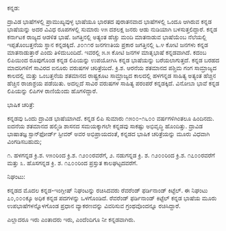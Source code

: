 ﻿ಕನ್ನಡ:

ದ್ರಾವಿಡ ಭಾಷೆಗಳಲ್ಲಿ ಪ್ರಾಮುಖ್ಯವುಳ್ಳ ಭಾಷೆಯೂ ಭಾರತದ ಪುರಾತನವಾದ ಭಾಷೆಗಳಲ್ಲಿ ಒಂದೂ
ಆಗಿರುವ ಕನ್ನಡ ಭಾಷೆಯನ್ನು ಅದರ ವಿವಿಧ ರೂಪಗಳಲ್ಲಿ ಸುಮಾರು ೪೫ ದಶಲಕ್ಷ ಜನರು ಆಡು ನುಡಿಯಾಗಿ
ಬಳಸುತ್ತಲಿದ್ದಾರೆ. ಕನ್ನಡ ಕರ್ನಾಟಕ ರಾಜ್ಯದ ಆಡಳಿತ ಭಾಷೆ. ಜಗತ್ತಿನಲ್ಲಿ ಅತ್ಯಂತ ಹೆಚ್ಚು
ಮಂದಿ ಮಾತನಾಡುವ ಭಾಷೆಯೆಂಬ ನೆಲೆಯಲ್ಲಿ ಇಪ್ಪತೊಂಬತ್ತನೆಯ ಸ್ಥಾನ ಕನ್ನಡಕ್ಕಿದೆ. ೨೦೧೧ರ
ಜನಗಣತಿಯ ಪ್ರಕಾರ ಜಗತ್ತಿನಲ್ಲಿ ೬.೪ ಕೋಟಿ ಜನಗಳು ಕನ್ನಡ ಮಾತನಾಡುತ್ತಾರೆ ಎಂದು ತಿಳಿದುಬಂದಿದೆ.
ಇವರಲ್ಲಿ ೫.೫ ಕೋಟಿ ಜನಗಳ ಮಾತೃಭಾಷೆ ಕನ್ನಡವಾಗಿದೆ. ಕದಂಬ ಲಿಪಿಯಿಂದ ರೂಪುಗೊಂಡ ಕನ್ನಡ
ಲಿಪಿಯನ್ನು ಉಪಯೋಗಿಸಿ ಕನ್ನಡ ಭಾಷೆಯನ್ನು ಬರೆಯಲಾಗುತ್ತದೆ. ಕನ್ನಡ ಬರಹದ ಮಾದರಿಗಳಿಗೆ
ಸಾವಿರದ ಐನೂರು ವರುಷಗಳ ಚರಿತ್ರೆಯಿದೆ. ಕ್ರಿ.ಶ. ಆರನೆಯ ಶತಮಾನದ ಪಶ್ಚಿಮ ಗಂಗ ಸಾಮ್ರಾಜ್ಯದ
ಕಾಲದಲ್ಲಿ ಮತ್ತು ಒಂಬತ್ತನೆಯ ಶತಮಾನದ ರಾಷ್ಟ್ರಕೂಟ ಸಾಮ್ರಾಜ್ಯದ ಕಾಲದಲ್ಲಿ ಹಳಗನ್ನಡ ಸಾಹಿತ್ಯ
ಅತ್ಯಂತ ಹೆಚ್ಚಿನ ಹೆಚ್ಚಿನ ರಾಜಾಶ್ರಯ ಪಡೆಯಿತು. ಅದಲ್ಲದೆ ಸಾವಿರ ವರುಷಗಳ ಸಾಹಿತ್ಯ ಪರಂಪರೆ ಕನ್ನಡಕ್ಕಿದೆ.
ವಿನೋಬಾ ಭಾವೆ ಕನ್ನಡ ಲಿಪಿಯನ್ನು ಲಿಪಿಗಳ ರಾಣಿಯೆಂದು ಹೊಗಳಿದ್ದಾರೆ.

ಭಾಷಿಕ ಚರಿತ್ರೆ:

ಕನ್ನಡವು ಒಂದು ದ್ರಾವಿಡ ಭಾಷೆಯಾಗಿದೆ. ಕನ್ನಡ ಲಿಪಿ ಸುಮಾರು ೧೫೦೦-೧೬೦೦ ವರ್ಷಗಳಿಗಿಂತಲೂ ಹಿಂದಿನದು.
ಐದನೆಯ ಶತಮಾನದ ಹಲ್ಮಿಡಿ ಶಾಸನದ ಸಮಯಕ್ಕಾಗಲೇ ಕನ್ನಡವು ಸಾಕಷ್ಟು ಅಭಿವೃದ್ಧಿ ಹೊಂದಿತ್ತು.
ದ್ರಾವಿಡ ಭಾಷಾತಜ್ಞ ಸ್ಟಾನ್‍ಫೋರ್ಡ್ ಸ್ಟೀವರ್ ಅವರ ಅಭಿಪ್ರಾಯದಂತೆ, ಕನ್ನಡದ ಭಾಷಿಕ ಚರಿತ್ರೆಯನ್ನು
ಮೂರು ವಿಧವಾಗಿ ವಿಂಗಡಿಸಬಹುದು;

  ೧.  ಹಳಗನ್ನಡ ಕ್ರಿ.ಶ. ೪೫೦ರಿಂದ ಕ್ರಿ.ಶ. ೧೨೦೦ರವರೆಗೆ,
  ೨.  ನಡುಗನ್ನಡ ಕ್ರಿ. ಶ. ೧೨೦೦ರಿಂದ ಕ್ರಿ.ಶ. ೧೭೦೦ರವರೆಗೆ ಮತ್ತು
  ೩.  ಹೊಸಗನ್ನಡ ಕ್ರಿ. ಶ. ೧೭೦೦ರಿಂದ ಪ್ರಸ್ತುತ ಕಾಲಘಟ್ಟದವರೆಗೆ.
 
ನಿಘಂಟು:

ಕನ್ನಡದ ಮೊದಲ ಕನ್ನಡ-ಇಂಗ್ಲೀಷ್ ನಿಘಂಟನ್ನು ರಚಿಸಿದವರು ರೆವರೆಂಡ್ ಫರ್ಡಿನಾಂಡ್ ಕಿಟ್ಟೆಲ್. ಈ ನಿಘಂಟು
 ೭೦,೦೦೦ಕ್ಕೂ ಅಧಿಕ ಕನ್ನಡ ಪದಗಳನ್ನು ಒಳಗೊಂಡಿದೆ. ರೆವರೆಂಡ್ ಫರ್ಡಿನಾಂಡ್ ಕಿಟ್ಟೆಲ್ ಕನ್ನಡ ಭಾಷೆಯ 
ಮೂರು ಉಪಭಾಷೆಗಳನ್ನೊಳಗೊಂಡ ಪ್ರಧಾನ ವ್ಯಾಕರಣವನ್ನು ವಿವರಿಸುವ ಗ್ರಂಥವೊಂದನ್ನೂ ರಚಿಸಿದ್ದಾರೆ.

ಎಲ್ಲಾದರೂ ಇರು ಎಂತಾದರು  ಇರು, ಎಂದೆಂದಿಗೂ ನೀ ಕನ್ನಡವಾಗಿರು.  
